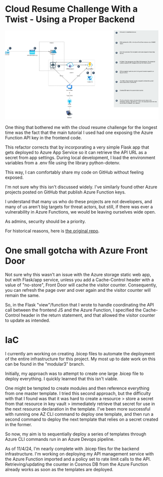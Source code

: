 # Cloud Resume Challenge With a Twist - Using a Proper Backend

![alt text](https://github.com/sasquatch8946/azure-resume-flask/blob/main/infra_diagram.drawio.png?raw=true)

One thing that bothered me with the cloud resume challenge for the longest time was the fact that the main tutorial I used had one exposing the Azure Function API key in the frontend code.

This refactor corrects that by incorporating a very simple Flask app that gets deployed to Azure App Service so it can retrieve the API URL as a secret from app settings. During local development, I load the environment variables from a .env file using the library python-dotenv.

This way, I can comfortably share my code on GitHub without feeling exposed.

I'm not sure why this isn't discussed widely. I've similarly found other Azure projects posted on GitHub that publish Azure Function keys.

I understand that many us who do these projects are not developers, and many of us aren't big targets for threat actors, but still, if there was ever a vulnerability in Azure Functions, we would be leaving ourselves wide open.

As admins, security should be a priority.

For historical reasons, here is [the original repo](https://github.com/Sasquatch8946/azure-resume).

# One small gotcha with Azure Front Door
Not sure why this wasn't an issue with the Azure storage static web app, but with Flask/app service, unless you add a Cache-Control header with a value of "no-store", Front Door will cache the visitor counter. Consequently, you can refresh the page over and over again and the visitor counter will remain the same. 

So, in the Flask "view"/function that I wrote to handle coordinating the API call between the frontend JS and the Azure Function, I specified the Cache-Control header in the return statement, and that allowed the visitor counter to update as intended. 

# IaC
I currently am working on creating .bicep files to automate the deployment of the entire infrastructure for this project. My most up to date work on this can be found in the "modular3" branch.

Initially, my approach was to attempt to create one large .bicep file to deploy everything. I quickly learned that this isn't viable. 

One might be tempted to create modules and then reference everything from one master template. I tried this second approach, but the difficulty with that I found was that it was hard to create a resource > store a secret from that resource in key vault > immediately retrieve that secret for use in the next resource declaration in the template. I've been more successful with running one AZ CLI command to deploy one template, and then run a second command to deploy the next template that relies on a secret created in the former. 

So now, my aim is to sequentially deploy a series of templates through Azure CLI commands run in an Azure Devops pipeline.

As of 11/4/24, I'm nearly complete with .bicep files for the backend infrastructure. I'm working on deploying my API management service with the Azure Function imported and a policy set to rate limit calls to the API. Retrieving/updating the counter in Cosmos DB from the Azure Function already works as soon as the templates are deployed. 

